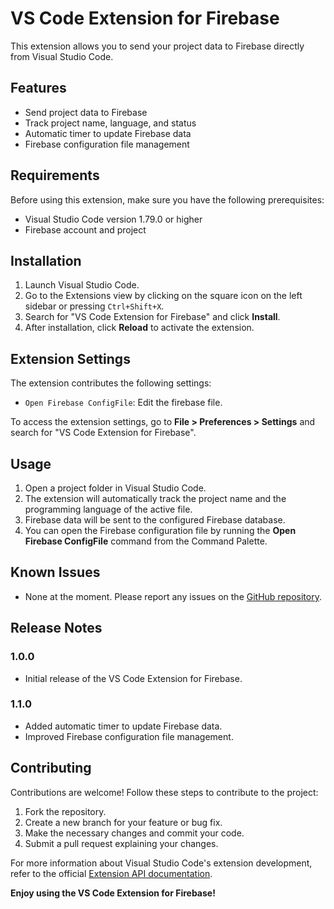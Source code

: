 # VS Code Extension for Firebase

This extension allows you to send your project data to Firebase directly from Visual Studio Code.

## Features

- Send project data to Firebase
- Track project name, language, and status
- Automatic timer to update Firebase data
- Firebase configuration file management

## Requirements

Before using this extension, make sure you have the following prerequisites:

- Visual Studio Code version 1.79.0 or higher
- Firebase account and project

## Installation

1. Launch Visual Studio Code.
2. Go to the Extensions view by clicking on the square icon on the left sidebar or pressing `Ctrl+Shift+X`.
3. Search for "VS Code Extension for Firebase" and click **Install**.
4. After installation, click **Reload** to activate the extension.

## Extension Settings

The extension contributes the following settings:

- `Open Firebase ConfigFile`: Edit the firebase file.

To access the extension settings, go to **File > Preferences > Settings** and search for "VS Code Extension for Firebase".

## Usage

1. Open a project folder in Visual Studio Code.
2. The extension will automatically track the project name and the programming language of the active file.
3. Firebase data will be sent to the configured Firebase database.
4. You can open the Firebase configuration file by running the **Open Firebase ConfigFile** command from the Command Palette.

## Known Issues

- None at the moment. Please report any issues on the [GitHub repository](https://github.com/dinethsiriwardana/send-to-firebase).

## Release Notes

### 1.0.0

- Initial release of the VS Code Extension for Firebase.

### 1.1.0

- Added automatic timer to update Firebase data.
- Improved Firebase configuration file management.

## Contributing

Contributions are welcome! Follow these steps to contribute to the project:

1. Fork the repository.
2. Create a new branch for your feature or bug fix.
3. Make the necessary changes and commit your code.
4. Submit a pull request explaining your changes.

For more information about Visual Studio Code's extension development, refer to the official [Extension API documentation](https://code.visualstudio.com/api).

**Enjoy using the VS Code Extension for Firebase!**
